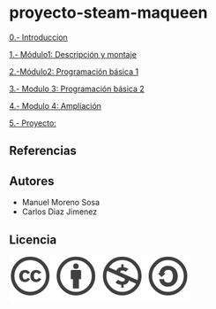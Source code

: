 # proyecto-steam-maqueen

[0.- Introduccion](Contenidos/introduccion.md)

[1.- Módulo1: Descripción y montaje](Contenidos/montaje.md)

[2.-Módulo2: Programación básica 1](Contenidos/basica1.md)

[3.- Modulo 3: Programación básica 2](Contenidos/basica2.md)

[4.- Modulo 4: Ampliación](Contenidos/ampliacion.md)

[5.- Proyecto:](Contenidos/proyecto.md)

## Referencias 

## Autores

- Manuel Moreno Sosa
- Carlos Diaz Jimenez

## Licencia

![image](Contenidos/licencia.png)
